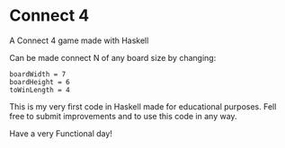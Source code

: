 # Connect 4
A Connect 4 game made with Haskell

Can be made connect N of any board size by changing:

```
boardWidth = 7
boardHeight = 6
toWinLength = 4
```

This is my very first code in Haskell made for educational purposes.
Fell free to submit improvements and to use this code in any way.

Have a very Functional day!

